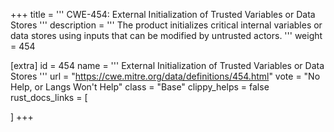+++
title = '''
CWE-454: External Initialization of Trusted Variables or Data Stores
'''
description	= '''
The product initializes critical internal variables or data stores using inputs that can be modified by untrusted actors.
'''
weight = 454

[extra]
id = 454
name = '''
External Initialization of Trusted Variables or Data Stores
'''
url = "https://cwe.mitre.org/data/definitions/454.html"
vote = "No Help, or Langs Won't Help"
class = "Base"
clippy_helps = false
rust_docs_links = [
	
]
+++
